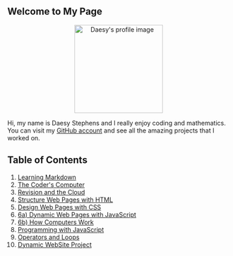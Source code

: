 ## Welcome to My Page

<p align="center" >
  <img src="https://avatars3.githubusercontent.com/u/19614897?s=460&v=4" alt="Daesy's profile image" style="width:200px;height:200px;" />
</p>


Hi, my name is Daesy Stephens and I really enjoy coding and mathematics. You can visit my [GitHub account](https://github.com/daesy13) and see all the amazing projects that I worked on.

## Table of Contents
1. [Learning Markdown](https://daesystephens.github.io/LearningMarkdown)
2. [The Coder's Computer](https://daesystephens.github.io/thecoderscomputer)
3. [Revision and the Cloud](https://daesystephens.github.io/revisionsandthecloud)
4. [Structure Web Pages with HTML](https://daesystephens.github.io/structurewebpageswithHTML)
5. [Design Web Pages with CSS](https://daesystephens.github.io/designwithCSS)
6. [6a) Dynamic Web Pages with JavaScript](https://daesystephens.github.io/dynamicpagesjavascript)
7. [6b) How Computers Work](https://daesystephens.github.io/howcomputerswork)
8. [Programming with JavaScript](https://daesystephens.github.io/programmingwithjs)
9. [Operators and Loops](https://daesystephens.github.io/operatorsandloops)
10. [Dynamic WebSite Project](https://daesystephens.github.io/firstwebsite.html/)